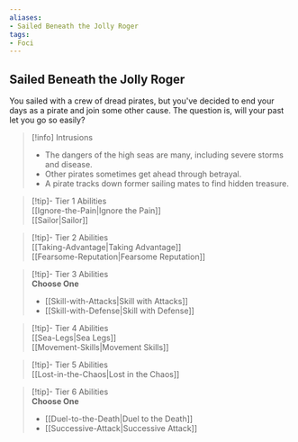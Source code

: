 ```yaml
---
aliases:
- Sailed Beneath the Jolly Roger
tags:
- Foci
---
```


  
## Sailed Beneath the Jolly Roger  
You sailed with a crew of dread pirates, but you've decided to end your days as a pirate and join some other cause. The question is, will your past let you go so easily?  

>[!info] Intrusions  
>- The dangers of the high seas are many, including severe storms and disease.  
>- Other pirates sometimes get ahead through betrayal.  
>- A pirate tracks down former sailing mates to find hidden treasure.  


>[!tip]- Tier 1 Abilities  
> [[Ignore-the-Pain|Ignore the Pain]]  
> [[Sailor|Sailor]]  


>[!tip]- Tier 2 Abilities  
> [[Taking-Advantage|Taking Advantage]]  
> [[Fearsome-Reputation|Fearsome Reputation]]  


>[!tip]- Tier 3 Abilities  
> **Choose One**  
>- [[Skill-with-Attacks|Skill with Attacks]]  
>- [[Skill-with-Defense|Skill with Defense]]  


>[!tip]- Tier 4 Abilities  
> [[Sea-Legs|Sea Legs]]  
> [[Movement-Skills|Movement Skills]]  


>[!tip]- Tier 5 Abilities  
> [[Lost-in-the-Chaos|Lost in the Chaos]]  


>[!tip]- Tier 6 Abilities  
> **Choose One**  
>- [[Duel-to-the-Death|Duel to the Death]]  
>- [[Successive-Attack|Successive Attack]]